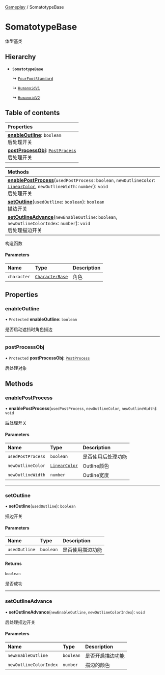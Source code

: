 [Gameplay](../groups/Gameplay.Gameplay.md) / SomatotypeBase

# SomatotypeBase <Badge type="tip" text="Class" /> <Score text="SomatotypeBase" />

体型基类

## Hierarchy

- **`SomatotypeBase`**

  ↳ [`FourFootStandard`](Gameplay.FourFootStandard.md)

  ↳ [`HumanoidV1`](Gameplay.HumanoidV1.md)

  ↳ [`HumanoidV2`](Gameplay.HumanoidV2.md)

## Table of contents

| Properties |
| :-----|
| **[enableOutline](Gameplay.SomatotypeBase.md#enableoutline)**: `boolean` <br> 后处理开关|
| **[postProcessObj](Gameplay.SomatotypeBase.md#postprocessobj)**: [`PostProcess`](Gameplay.PostProcess.md) <br> 后处理开关|

| Methods |
| :-----|
| **[enablePostProcess](Gameplay.SomatotypeBase.md#enablepostprocess)**(`usedPostProcess`: `boolean`, `newOutlineColor`: [`LinearColor`](Type.LinearColor.md), `newOutlineWidth`: `number`): `void` <br> 后处理开关|
| **[setOutline](Gameplay.SomatotypeBase.md#setoutline)**(`usedOutline`: `boolean`): `boolean` <br> 描边开关|
| **[setOutlineAdvance](Gameplay.SomatotypeBase.md#setoutlineadvance)**(`newEnableOutline`: `boolean`, `newOutlineColorIndex`: `number`): `void` <br> 后处理描边开关|

构造函数

#### Parameters

| Name | Type | Description |
| :------ | :------ | :------ |
| `character` | [`CharacterBase`](Gameplay.CharacterBase.md) | 角色 |

## Properties

### enableOutline <Score text="enableOutline" /> 

• `Protected` **enableOutline**: `boolean`

是否启动遮挡时角色描边

___

### postProcessObj <Score text="postProcessObj" /> 

• `Protected` **postProcessObj**: [`PostProcess`](Gameplay.PostProcess.md)

后处理对象

## Methods

### enablePostProcess <Score text="enablePostProcess" /> 

• **enablePostProcess**(`usedPostProcess`, `newOutlineColor`, `newOutlineWidth`): `void` <Badge type="tip" text="client" />

后处理开关


#### Parameters

| Name | Type | Description |
| :------ | :------ | :------ |
| `usedPostProcess` | `boolean` | 是否使用后处理功能 |
| `newOutlineColor` | [`LinearColor`](Type.LinearColor.md) | Outline颜色 |
| `newOutlineWidth` | `number` | Outline宽度 |


___

### setOutline <Score text="setOutline" /> 

• **setOutline**(`usedOutline`): `boolean` 

描边开关


#### Parameters

| Name | Type | Description |
| :------ | :------ | :------ |
| `usedOutline` | `boolean` | 是否使用描边功能 |

#### Returns

`boolean`

是否成功

___

### setOutlineAdvance <Score text="setOutlineAdvance" /> 

• **setOutlineAdvance**(`newEnableOutline`, `newOutlineColorIndex`): `void` 

后处理描边开关


#### Parameters

| Name | Type | Description |
| :------ | :------ | :------ |
| `newEnableOutline` | `boolean` | 是否开启描边功能 |
| `newOutlineColorIndex` | `number` | 描边的颜色 |

